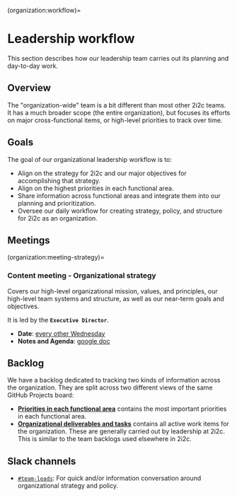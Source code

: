 (organization:workflow)=
# Leadership workflow

This section describes how our leadership team carries out its planning and day-to-day work.

## Overview

The "organization-wide" team is a bit different than most other 2i2c teams.
It has a much broader scope (the entire organization), but focuses its efforts on major cross-functional items, or high-level priorities to track over time.

## Goals

The goal of our organizational leadership workflow is to:

- Align on the strategy for 2i2c and our major objectives for accomplishing that strategy.
- Align on the highest priorities in each functional area.
- Share information across functional areas and integrate them into our planning and prioritization.
- Oversee our daily workflow for creating strategy, policy, and structure for 2i2c as an organization.

## Meetings

(organization:meeting-strategy)=
### Content meeting - Organizational strategy

Covers our high-level organizational mission, values, and principles, our high-level team systems and structure, as well as our near-term goals and objectives.

It is led by the **`Executive Director`**.

- **Date**: [every other Wednesday](https://calendar.google.com/calendar/embed?src=c_nq8hl7qsm484g1p7mfkm29jpo8%40group.calendar.google.com&ctz=America%2FLos_Angeles)
- **Notes and Agenda**: [google doc](https://drive.google.com/open?id=1HoNX8T8IQ1uhS2ryi1r9iS-nSbPT1b1Y7HsjosbHme8&authuser=1&usp=meetingnotes&showmeetingnotespromo=true)

## Backlog

We have a backlog dedicated to tracking two kinds of information across the organization.
They are split across two different views of the same GitHub Projects board:

- [**Priorities in each functional area**](https://github.com/orgs/2i2c-org/projects/34/views/7) contains the most important priorities in each functional area.
- [**Organizational deliverables and tasks**](https://github.com/orgs/2i2c-org/projects/34/views/8) contains all active work items for the organization. These are generally carried out by leadership at 2i2c. This is similar to the team backlogs used elsewhere in 2i2c.

## Slack channels

- [`#team-leads`](https://2i2c.slack.com/archives/C047H7W78M6): For quick and/or information conversation around organizational strategy and policy.
